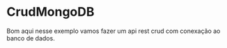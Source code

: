 # CrudMongoDB

Bom aqui nesse exemplo vamos fazer um api rest crud com conexação ao banco de dados.

